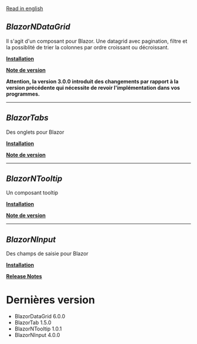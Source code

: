 [Read in english](README.en.md)
## _BlazorNDataGrid_

Il s'agit d'un composant pour Blazor. Une datagrid avec pagination, filtre et la possiblité de trier la colonnes par ordre croissant ou décroissant.

**[Installation](BlazorNDataGrid/BlazorDatagrid.md)** 

**[Note de version](BlazorNDataGrid/BlazorDatagrid_RELEASE_NOTE.md)** 

__Attention, la version 3.0.0 introduit des changements par rapport à la version précédente qui nécessite de revoir l'implémentation dans vos programmes.__

___

## _BlazorTabs_
Des onglets pour Blazor

**[Installation](BlazorNtabs/BlazorNTab.md)** 

**[Note de version](BlazorNtabs/BlazorNTab_RELEASE_NOTE.md)** 

___
## _BlazorNTooltip_
Un composant tooltip

**[Installation](BlazorNTooltip/BlazorNTooltip.md)** 

**[Note de version](BlazorNTooltip/BlazorNTooltip_RELEASE_NOTE.md)** 

___
## _BlazorNInput_
Des champs de saisie pour Blazor

**[Installation](BlazorNInput/BlazorNInput.md)** 

**[Release Notes](BlazorNInput/BlazorNInput_RELEASE_NOTE.md)** 

# Dernières version
- BlazorDataGrid 6.0.0
- BlazorTab 1.5.0
- BlazorNTooltip 1.0.1
- BlazorNInput 4.0.0